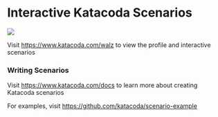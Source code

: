 # Interactive Katacoda Scenarios

[![](http://shields.katacoda.com/katacoda/walz/count.svg)](https://www.katacoda.com/walz "Get your profile on Katacoda.com")

Visit https://www.katacoda.com/walz to view the profile and interactive scenarios

### Writing Scenarios
Visit https://www.katacoda.com/docs to learn more about creating Katacoda scenarios

For examples, visit https://github.com/katacoda/scenario-example

